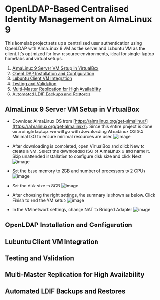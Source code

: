 # OpenLDAP-Based Centralised Identity Management on AlmaLinux 9
This homelab project sets up a centralised user authentication using OpenLDAP with AlmaLinux 9 VM as the server and Lubuntu VM as the client. It’s optimized for low-resource environments, ideal for single-laptop homelabs and virtual setups.


1. [AlmaLinux 9 Server VM Setup in VirtualBox](#almalinux-9-server-vm-setup-in-virtualbox)
2. [OpenLDAP Installation and Configuration](#openldap-installation-and-configuration)
3. [Lubuntu Client VM Integration](#lubuntu-client-vm-integration)
4. [Testing and Validation](#testing-and-validation)
5. [Multi-Master Replication for High Availability](#multi-master-replication-for-high-availability)
6. [Automated LDIF Backups and Restores](#automated-ldif-backups-and-restores)


## AlmaLinux 9 Server VM Setup in VirtualBox
- Download AlmaLinux OS from [https://almalinux.org/get-almalinux/](https://almalinux.org/get-almalinux/). Since this entire project is done on a single laptop, we will go with downloading AlmaLinux OS 9.5 Minimal ISO to ensure minimal resources are used
  ![image](https://github.com/user-attachments/assets/a411d1d8-e14e-4368-af52-df7ba3aee008)
- After downloading is completed, open VirtualBox and click New to create a VM. Select the downloaded ISO of AlmaLinux 9 and name it. Skip unattended installation to configure disk size and click Next
  ![image](https://github.com/user-attachments/assets/6677f79e-5a83-4648-bac2-8083a0cd9804)

- Set the base memory to 2GB and number of processors to 2 CPUs
  ![image](https://github.com/user-attachments/assets/76db5dbb-0723-4d4f-98d3-e9cef69eb3c3)
- Set the disk size to 8GB
  ![image](https://github.com/user-attachments/assets/2e3d50ca-8ee7-4e4c-9c3e-84346a93b6e0)

- After choosing the right settings, the summary is shown as below. Click Finish to end the VM setup
  ![image](https://github.com/user-attachments/assets/bd81148c-5972-4325-a8ec-0a33406cf275)

- In the VM network settings, change NAT to Bridged Adapter
  ![image](https://github.com/user-attachments/assets/1039f90b-fac8-4a39-8eba-7eb493ab6387)







## OpenLDAP Installation and Configuration


## Lubuntu Client VM Integration


## Testing and Validation


## Multi-Master Replication for High Availability


## Automated LDIF Backups and Restores
